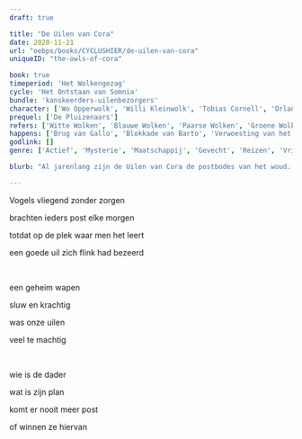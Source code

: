 ```yaml
---
draft: true

title: "De Uilen van Cora"
date: 2020-11-21
url: "oebps/books/CYCLUSHIER/de-uilen-van-cora"
uniqueID: "the-owls-of-cora"

book: true
timeperiod: 'Het Wolkengezag'
cycle: 'Het Ontstaan van Somnia' 
bundle: 'kanskeerders-uilenbezorgers'
character: ['Wo Opperwolk', 'Willi Kleinwolk', 'Tobias Cornell', 'Orlando Obra', 'Roy Racing Rogers', 'Mario Reo', 'Lucas Amando', 'Aria Amando', 'Piche Rogers', 'Ultara', 'Bibo', 'Barto', 'Gallo', 'Barto']
prequel: ['De Pluizenaars']
refers: ['Witte Wolken', 'Blauwe Wolken', 'Paarse Wolken', 'Groene Wolken', 'Grijze Wolken', 'Giganten', 'Walgelijke Wolken', 'Verzamelboom', 'Drinkboom', 'Welhier', 'Nachtrivier', 'Magart', 'Peris', 'Eeris', 'Apra']
happens: ['Brug van Gallo', 'Blokkade van Barto', 'Verwoesting van het Oostenwoud']
godlink: []
genre: ['Actief', 'Mysterie', 'Maatschappij', 'Gevecht', 'Reizen', 'Vriendschap', 'Liefde']

blurb: "Al jarenlang zijn de Uilen van Cora de postbodes van het woud. Geliefd bij iedereen en ook heel hard nodig. Totdat een onbekende dader hun hoofdkwartier aanvalt en alles in de war schopt."

---
```


Vogels vliegend zonder zorgen

brachten ieders post elke morgen

totdat op de plek waar men het leert

een goede uil zich flink had bezeerd

&nbsp;

een geheim wapen

sluw en krachtig

was onze uilen

veel te machtig

&nbsp;

wie is de dader

wat is zijn plan

komt er nooit meer post

of winnen ze hiervan
